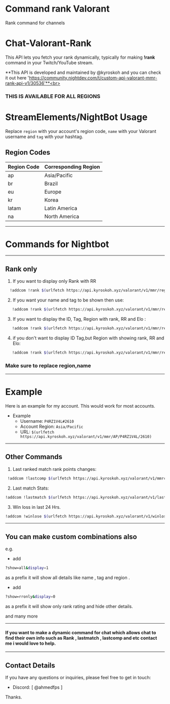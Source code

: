 # Command rank Valorant
Rank command for channels


# Chat-Valorant-Rank
This API lets you fetch your rank dynamically, typically for making **!rank** command in your Twitch/YouTube stream.

**This API is developed and maintained by @kyroskoh and you can check it out here 'https://community.nightdev.com/t/custom-api-valorant-mmr-rank-api-v1/30536'**<br>


### THIS IS AVAILABLE FOR ALL REGIONS

# StreamElements/NightBot Usage

Replace `region` with your account's region code, `name` with your Valorant username and `tag` with your hashtag.


## Region Codes

| Region Code | Corresponding Region |
| ----------- | -------------------- |
| ap          | Asia/Pacific         |
| br          | Brazil               |
| eu          | Europe               |
| kr          | Korea                |
| latam       | Latin America        |
| na          | North America        |


<hr>

# Commands for Nightbot
<hr>

## Rank only

1. If you want to display only Rank with RR<br>
 ``` bash
   !addcom !rank $(urlfetch https://api.kyroskoh.xyz/valorant/v1/mmr/region/username/tag)
 ```

2. If you want your name and tag to be shown then use: <br>
``` bash
   !addcom !rank $(urlfetch https://api.kyroskoh.xyz/valorant/v1/mmr/region/name/tag?show=combo&display=1)
   ```

3. If you want to display the ID, Tag, Region with rank, RR and Elo : <br> 
``` bash
   !addcom !rank $(urlfetch https://api.kyroskoh.xyz/valorant/v1/mmr/region/name/tag?show=all&display=1)
   ```

4. if you don't want to display ID Tag,but Region with showing rank, RR and Elo: <br> 
```bash
   !addcom !rank $(urlfetch https://api.kyroskoh.xyz/valorant/v1/mmr/region/name/tag?show=all&display=0)
   ```
   ### Make sure to replace region,name

<hr>

# Example

Here is an example for my account. This would work for most accounts.
+ Example 
  * Username: `P4RZ1V4L#2610`
  * Account Region: `Asia/Pacific`
  * URL: `$(urlfetch https://api.kyroskoh.xyz/valorant/v1/mmr/AP/P4RZ1V4L/2610)`


<hr>

## Other Commands

1. Last ranked match rank points changes: <br>
``` bash 
 !addcom !lastcomp $(urlfetch https://api.kyroskoh.xyz/valorant/v1/mmrchange/region/name/tag)
```
2. Last match Stats:<br>
```bash
!addcom !lastmatch $(urlfetch https://api.kyroskoh.xyz/valorant/v1/lastmatchstats/region/name/tag)
```
3. Win loss in last 24 Hrs.
```bash
!addcom !winlose $(urlfetch https://api.kyroskoh.xyz/valorant/v1/winlose/region/name/tag)
```

<hr>

## You can make custom combinations also 

e.g. 
* add 
``` bash
?show=all&display=1
```
 as a prefix it will show all details like name , tag and region .

 * add 
``` bash
?show=rronly&display=0
```
 as a prefix it will show only rank rating and hide other details. 

 and many more 
 <hr>

 #### If you want to make a dynamic command for chat which allows chat to find their own info such as Rank , lastmatch , lastcomp and etc contact me i would love to help.

<hr>


## Contact Details

If you have any questions or inquiries, please feel free to get in touch:

- Discord: [ @ahmedfps ]

Thanks.
